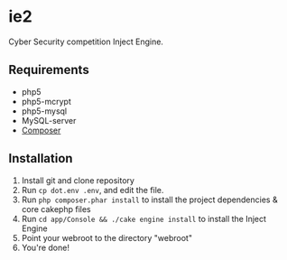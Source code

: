 ie2
========

Cyber Security competition Inject Engine.

## Requirements

* php5
* php5-mcrypt
* php5-mysql
* MySQL-server
* [Composer](https://getcomposer.org/download)

## Installation

1. Install git and clone repository
2. Run ```cp dot.env .env```, and edit the file.
3. Run ```php composer.phar install``` to install the project dependencies & core cakephp files
4. Run ```cd app/Console && ./cake engine install``` to install the Inject Engine
5. Point your webroot to the directory "webroot"
6. You're done!
